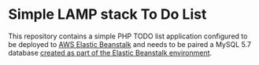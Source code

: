 # Simple LAMP stack To Do List
This repository contains a simple PHP TODO list application configured to be deployed to [AWS Elastic Beanstalk](https://aws.amazon.com/elasticbeanstalk/) and needs to be paired a MySQL 5.7 database [created as part of the Elastic Beanstalk environment](https://docs.aws.amazon.com/elasticbeanstalk/latest/dg/create_deploy_PHP.rds.html#php-rds-create).


